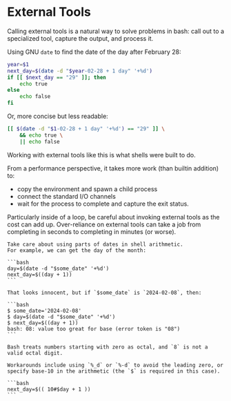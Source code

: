 # External Tools

Calling external tools is a natural way to solve problems in bash: call out to a specialized tool, capture the output, and process it.

Using GNU `date` to find the date of the day after February 28:

```bash
year=$1
next_day=$(date -d "$year-02-28 + 1 day" '+%d')
if [[ $next_day == "29" ]]; then
    echo true
else
    echo false
fi
```

Or, more concise but less readable:

```bash
[[ $(date -d "$1-02-28 + 1 day" '+%d') == "29" ]] \
    && echo true \
    || echo false
```

Working with external tools like this is what shells were built to do.

From a performance perspective, it takes more work (than builtin addition) to:

* copy the environment and spawn a child process
* connect the standard I/O channels
* wait for the process to complete and capture the exit status.

Particularly inside of a loop, be careful about invoking external tools as the cost can add up.
Over-reliance on external tools can take a job from completing in seconds to completing in minutes (or worse).

~~~~exercism/caution
Take care about using parts of dates in shell arithmetic.
For example, we can get the day of the month:

```bash
day=$(date -d "$some_date" '+%d')
next_day=$((day + 1))
```

That looks innocent, but if `$some_date` is `2024-02-08`, then:

```bash
$ some_date='2024-02-08'
$ day=$(date -d "$some_date" '+%d')
$ next_day=$((day + 1))
bash: 08: value too great for base (error token is "08")
```

Bash treats numbers starting with zero as octal, and `8` is not a valid octal digit.

Workarounds include using `%_d` or `%-d` to avoid the leading zero, or specify base-10 in the arithmetic (the `$` is required in this case).

```bash
next_day=$(( 10#$day + 1 ))
```
~~~~
